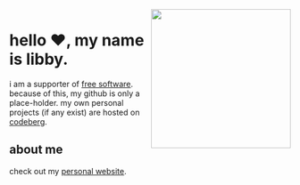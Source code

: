 <img src="https://glegle.gallery/posts/[www.glegle.gallery]%20handdrawn%20-%2013928.png" align="right" height="250" />

# hello ❤️, my name is libby.

i am a supporter of [free software](https://www.gnu.org/philosophy/free-sw.en.html).  because of this, my github is only a place-holder.  my own personal projects (if any exist) are hosted on [codeberg](https://codeberg.org/libbymae).

## about me
 check out my [personal website](https://libbymae.codeberg.page/).
